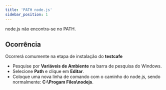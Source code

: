 ```yaml
---
title: 'PATH node.js'
sidebar_position: 1
---
```


node.js não encontra-se no PATH.

## Ocorrência
Ocorrerá comumente na etapa de instalação do **testcafe**
* Pesquise por **Variáveis de Ambiente** na barra de pesquisa do Windows.
* Selecione **Path** e clique em **Editar**.
* Coloque uma nova linha de comando com o caminho do node.js, sendo normalmente: **C:\Progam Files\nodejs**.